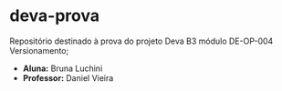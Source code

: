 # deva-prova
Repositório destinado à prova do projeto Deva B3 módulo DE-OP-004 Versionamento;
* **Aluna:** Bruna Luchini
* **Professor:** Daniel Vieira
